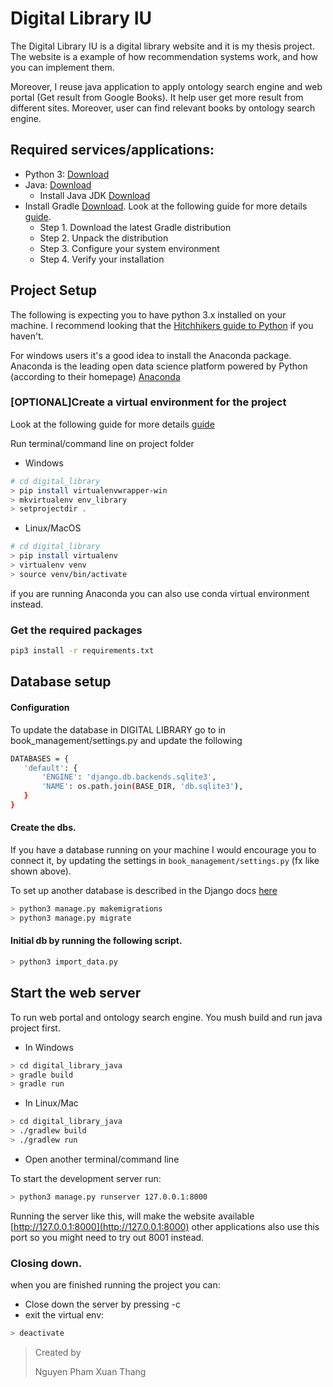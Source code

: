 # Digital Library IU

The Digital Library IU is a digital library website and it is my thesis project.
The website is a example of how recommendation systems work, and how you can implement them.

Moreover, I reuse java application to apply ontology search engine and web portal
(Get result from Google Books). It help user get more result from different sites.
Moreover, user can find relevant books by ontology search engine.

## Required services/applications:
* Python 3: [Download](https://www.python.org/Downloads/) 
* Java: [Download](https://www.java.com/en/Download/)
    * Install Java JDK [Download](https://www.oracle.com/technetwork/java/javase/Downloads/jdk8-Downloads-2133151.html)
* Install Gradle [Download](https://gradle.org/releases/).
Look at the following guide for more details 
    [guide](https://youtu.be/_XcO_BujfeQ).
    * Step 1. Download the latest Gradle distribution
    * Step 2. Unpack the distribution
    * Step 3. Configure your system environment
    * Step 4. Verify your installation
    
## Project Setup
The following is expecting you to have python 3.x installed on your machine. I recommend
 looking that the [Hitchhikers guide to Python](http://docs.python-guide.org/en/latest/) if you 
 haven't.
 
 For windows users it's a good idea to install the Anaconda package. Anaconda is the leading open 
 data science platform powered by Python (according to their homepage) [Anaconda](https://www.continuum.io/Downloads)
 
### [OPTIONAL]Create a virtual environment for the project 

Look at the following guide for more details [guide](http://docs.python-guide.org/en/latest/dev/virtualenvs/#virtualenvironments-ref)

Run terminal/command line on project folder
* Windows
```bash
# cd digital_library
> pip install virtualenvwrapper-win
> mkvirtualenv env_library
> setprojectdir .
```

* Linux/MacOS
```bash
# cd digital_library
> pip install virtualenv
> virtualenv venv
> source venv/bin/activate
```

if you are running Anaconda you can also use conda virtual environment instead.

### Get the required packages

```bash
pip3 install -r requirements.txt
```
## Database setup

#### Configuration

To update the database in DIGITAL LIBRARY go to in book_management/settings.py 
and update the following 

```bash
DATABASES = {
   'default': {
       'ENGINE': 'django.db.backends.sqlite3',
       'NAME': os.path.join(BASE_DIR, 'db.sqlite3'),
   }
}
```

#### Create the dbs. 
If you have a database running on your machine I would encourage 
you to connect it, by updating the settings in `book_management/settings.py` (fx like shown above). 

To set up another database is described in the Django docs [here](https://docs.djangoproject.com/en/2.0/ref/databases/)
```bash
> python3 manage.py makemigrations
> python3 manage.py migrate
```
#### Initial db by running the following script. 

```bash
> python3 import_data.py
```

## Start the web server
 To run web portal and ontology search engine.
 You mush build and run java project first.
 * In Windows
 ```bash
> cd digital_library_java
> gradle build
> gradle run
```

* In Linux/Mac
 ```bash
> cd digital_library_java
> ./gradlew build
> ./gradlew run
```

 * Open another terminal/command line

 To start the development server run:
```bash
> python3 manage.py runserver 127.0.0.1:8000
```
Running the server like this, will make the website available 
[http://127.0.0.1:8000](http://127.0.0.1:8000) other applications also use this port
so you might need to try out 8001 instead. 

### Closing down.
when you are finished running the project you can:
* Close down the server by pressing <CLTR>-c  
* exit the virtual env:
```bash
> deactivate
```

> Created by
>
> Nguyen Pham Xuan Thang